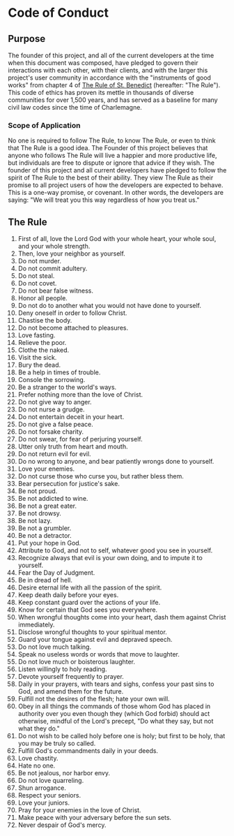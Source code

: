 # Code of Conduct

## Purpose

The founder of this project, and all of the current developers at the time when
this document was composed, have pledged to govern their interactions with each
other, with their clients, and with the larger this project's user community in
accordance with the "instruments of good works" from chapter 4 of [The Rule of
St. Benedict](https://en.wikipedia.org/wiki/Rule_of_Saint_Benedict) (hereafter:
"The Rule"). This code of ethics has proven its mettle in thousands of diverse
communities for over 1,500 years, and has served as a baseline for many civil
law codes since the time of Charlemagne.

### Scope of Application

No one is required to follow The Rule, to know The Rule, or even to think that
The Rule is a good idea. The Founder of this project believes that anyone who
follows The Rule will live a happier and more productive life, but individuals
are free to dispute or ignore that advice if they wish. The founder of this
project and all current developers have pledged to follow the spirit of The
Rule to the best of their ability. They view The Rule as their promise to all
project users of how the developers are expected to behave. This is a one-way
promise, or covenant. In other words, the developers are saying: "We will treat
you this way regardless of how you treat us."

## The Rule

1. First of all, love the Lord God with your whole heart, your whole soul, and
   your whole strength.
2. Then, love your neighbor as yourself.
3. Do not murder.
4. Do not commit adultery.
5. Do not steal.
6. Do not covet.
7. Do not bear false witness.
8. Honor all people.
9. Do not do to another what you would not have done to yourself.
10. Deny oneself in order to follow Christ.
11. Chastise the body.
12. Do not become attached to pleasures.
13. Love fasting.
14. Relieve the poor.
15. Clothe the naked.
16. Visit the sick.
17. Bury the dead.
18. Be a help in times of trouble.
19. Console the sorrowing.
20. Be a stranger to the world's ways.
21. Prefer nothing more than the love of Christ.
22. Do not give way to anger.
23. Do not nurse a grudge.
24. Do not entertain deceit in your heart.
25. Do not give a false peace.
26. Do not forsake charity.
27. Do not swear, for fear of perjuring yourself.
28. Utter only truth from heart and mouth.
29. Do not return evil for evil.
30. Do no wrong to anyone, and bear patiently wrongs done to yourself.
31. Love your enemies.
32. Do not curse those who curse you, but rather bless them.
33. Bear persecution for justice's sake.
34. Be not proud.
35. Be not addicted to wine.
36. Be not a great eater.
37. Be not drowsy.
38. Be not lazy.
39. Be not a grumbler.
40. Be not a detractor.
41. Put your hope in God.
42. Attribute to God, and not to self, whatever good you see in yourself.
43. Recognize always that evil is your own doing, and to impute it to yourself.
44. Fear the Day of Judgment.
45. Be in dread of hell.
46. Desire eternal life with all the passion of the spirit.
47. Keep death daily before your eyes.
48. Keep constant guard over the actions of your life.
49. Know for certain that God sees you everywhere.
50. When wrongful thoughts come into your heart, dash them against Christ
    immediately.
51. Disclose wrongful thoughts to your spiritual mentor.
52. Guard your tongue against evil and depraved speech.
53. Do not love much talking.
54. Speak no useless words or words that move to laughter.
55. Do not love much or boisterous laughter.
56. Listen willingly to holy reading.
57. Devote yourself frequently to prayer.
58. Daily in your prayers, with tears and sighs, confess your past sins to God,
    and amend them for the future.
59. Fulfill not the desires of the flesh; hate your own will.
60. Obey in all things the commands of those whom God has placed in authority
    over you even though they (which God forbid) should act otherwise, mindful
    of the Lord's precept, "Do what they say, but not what they do."
61. Do not wish to be called holy before one is holy; but first to be holy,
    that you may be truly so called.
62. Fulfill God's commandments daily in your deeds.
63. Love chastity.
64. Hate no one.
65. Be not jealous, nor harbor envy.
66. Do not love quarreling.
67. Shun arrogance.
68. Respect your seniors.
69. Love your juniors.
70. Pray for your enemies in the love of Christ.
71. Make peace with your adversary before the sun sets.
72. Never despair of God's mercy.

<!-- this file is being served from https://github.com/MinchinWeb/.github -->
